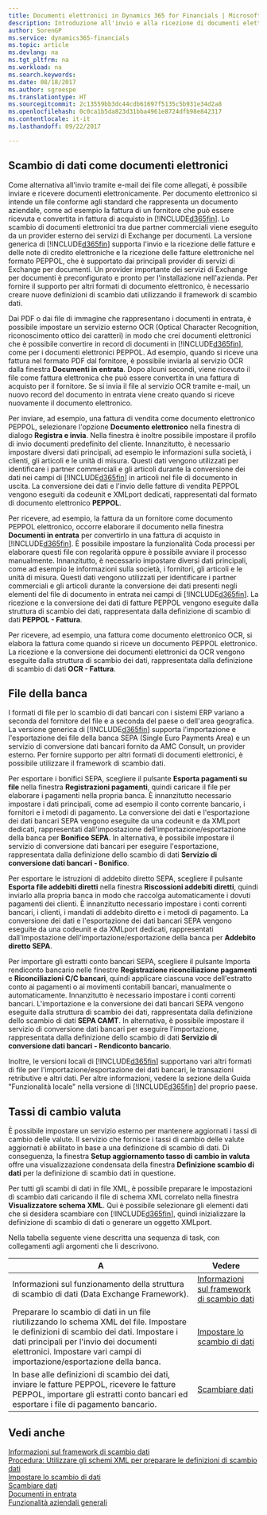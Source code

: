 ```yaml
---
title: Documenti elettronici in Dynamics 365 for Financials | Microsoft Docs
description: Introduzione all'invio e alla ricezione di documenti elettronici in [!INCLUDE[d365fin](includes/d365fin_md.md)].
author: SorenGP
ms.service: dynamics365-financials
ms.topic: article
ms.devlang: na
ms.tgt_pltfrm: na
ms.workload: na
ms.search.keywords: 
ms.date: 08/18/2017
ms.author: sgroespe
ms.translationtype: HT
ms.sourcegitcommit: 2c13559bb3dc44cdb61697f5135c5b931e34d2a8
ms.openlocfilehash: 0c0ca1b5da823d31bba4961e8724dfb98e842317
ms.contentlocale: it-it
ms.lasthandoff: 09/22/2017

---
```

## <a name="exchanging-data-as-electronic-documents"></a>Scambio di dati come documenti elettronici  
Come alternativa all'invio tramite e-mail dei file come allegati, è possibile inviare e ricevere documenti elettronicamente. Per documento elettronico si intende un file conforme agli standard che rappresenta un documento aziendale, come ad esempio la fattura di un fornitore che può essere ricevuta e convertita in fattura di acquisto in [!INCLUDE[d365fin](includes/d365fin_md.md)]. Lo scambio di documenti elettronici tra due partner commerciali viene eseguito da un provider esterno dei servizi di Exchange per documenti. La versione generica di [!INCLUDE[d365fin](includes/d365fin_md.md)] supporta l'invio e la ricezione delle fatture e delle note di credito elettroniche e la ricezione delle fatture elettroniche nel formato PEPPOL, che è supportato dai principali provider di servizi di Exchange per documenti. Un provider importante dei servizi di Exchange per documenti è preconfigurato e pronto per l'installazione nell'azienda. Per fornire il supporto per altri formati di documento elettronico, è necessario creare nuove definizioni di scambio dati utilizzando il framework di scambio dati.  

Dai PDF o dai file di immagine che rappresentano i documenti in entrata, è possibile impostare un servizio esterno OCR (Optical Character Recognition, riconoscimento ottico dei caratteri) in modo che crei documenti elettronici che è possibile convertire in record di documenti in [!INCLUDE[d365fin](includes/d365fin_md.md)], come per i documenti elettronici PEPPOL. Ad esempio, quando si riceve una fattura nel formato PDF dal fornitore, è possibile inviarla al servizio OCR dalla finestra **Documenti in entrata**. Dopo alcuni secondi, viene ricevuto il file come fattura elettronica che può essere convertita in una fattura di acquisto per il fornitore. Se si invia il file al servizio OCR tramite e-mail, un nuovo record del documento in entrata viene creato quando si riceve nuovamente il documento elettronico.  

Per inviare, ad esempio, una fattura di vendita come documento elettronico PEPPOL, selezionare l'opzione **Documento elettronico** nella finestra di dialogo **Registra e invia**. Nella finestra è inoltre possibile impostare il profilo di invio documenti predefinito del cliente. Innanzitutto, è necessario impostare diversi dati principali, ad esempio le informazioni sulla società, i clienti, gli articoli e le unità di misura. Questi dati vengono utilizzati per identificare i partner commerciali e gli articoli durante la conversione dei dati nei campi di [!INCLUDE[d365fin](includes/d365fin_md.md)] in articoli nel file di documento in uscita. La conversione dei dati e l'invio delle fatture di vendita PEPPOL vengono eseguiti da codeunit e XMLport dedicati, rappresentati dal formato di documento elettronico **PEPPOL**.  

Per ricevere, ad esempio, la fattura da un fornitore come documento PEPPOL elettronico, occorre elaborare il documento nella finestra **Documenti in entrata** per convertirlo in una fattura di acquisto in [!INCLUDE[d365fin](includes/d365fin_md.md)]. È possibile impostare la funzionalità Coda processi per elaborare questi file con regolarità oppure è possibile avviare il processo manualmente. Innanzitutto, è necessario impostare diversi dati principali, come ad esempio le informazioni sulla società, i fornitori, gli articoli e le unità di misura. Questi dati vengono utilizzati per identificare i partner commerciali e gli articoli durante la conversione dei dati presenti negli elementi del file di documento in entrata nei campi di [!INCLUDE[d365fin](includes/d365fin_md.md)]. La ricezione e la conversione dei dati di fatture PEPPOL vengono eseguite dalla struttura di scambio dei dati, rappresentata dalla definizione di scambio di dati **PEPPOL - Fattura**.  

 Per ricevere, ad esempio, una fattura come documento elettronico OCR, si elabora la fattura come quando si riceve un documento PEPPOL elettronico. La ricezione e la conversione dei documenti elettronici da OCR vengono eseguite dalla struttura di scambio dei dati, rappresentata dalla definizione di scambio di dati **OCR - Fattura**.  

## <a name="bank-files"></a>File della banca  
 I formati di file per lo scambio di dati bancari con i sistemi ERP variano a seconda del fornitore del file e a seconda del paese o dell'area geografica. La versione generica di [!INCLUDE[d365fin](includes/d365fin_md.md)] supporta l'importazione e l'esportazione dei file della banca SEPA (Single Euro Payments Area) e un servizio di conversione dati bancari fornito da AMC Consult, un provider esterno. Per fornire supporto per altri formati di documenti elettronici, è possibile utilizzare il framework di scambio dati.  

Per esportare i bonifici SEPA, scegliere il pulsante **Esporta pagamenti su file** nella finestra **Registrazioni pagamenti**, quindi caricare il file per elaborare i pagamenti nella propria banca. È innanzitutto necessario impostare i dati principali, come ad esempio il conto corrente bancario, i fornitori e i metodi di pagamento. La conversione dei dati e l'esportazione dei dati bancari SEPA vengono eseguite da una codeunit e da XMLport dedicati, rappresentati dall'impostazione dell'importazione/esportazione della banca per **Bonifico SEPA**. In alternativa, è possibile impostare il servizio di conversione dati bancari per eseguire l'esportazione, rappresentata dalla definizione dello scambio di dati **Servizio di conversione dati bancari - Bonifico**.  

Per esportare le istruzioni di addebito diretto SEPA, scegliere il pulsante **Esporta file addebiti diretti** nella finestra **Riscossioni addebiti diretti**, quindi inviarlo alla propria banca in modo che raccolga automaticamente i dovuti pagamenti dei clienti. È innanzitutto necessario impostare i conti correnti bancari, i clienti, i mandati di addebito diretto e i metodi di pagamento. La conversione dei dati e l'esportazione dei dati bancari SEPA vengono eseguite da una codeunit e da XMLport dedicati, rappresentati dall'impostazione dell'importazione/esportazione della banca per **Addebito diretto SEPA**.  

Per importare gli estratti conto bancari SEPA, scegliere il pulsante Importa rendiconto bancario nelle finestre **Registrazione riconciliazione pagamenti** e **Riconciliazioni C/C bancari**, quindi applicare ciascuna voce dell'estratto conto ai pagamenti o ai movimenti contabili bancari, manualmente o automaticamente. Innanzitutto è necessario impostare i conti correnti bancari. L'importazione e la conversione dei dati bancari SEPA vengono eseguite dalla struttura di scambio dei dati, rappresentata dalla definizione dello scambio di dati **SEPA CAMT**. In alternativa, è possibile impostare il servizio di conversione dati bancari per eseguire l'importazione, rappresentata dalla definizione dello scambio di dati **Servizio di conversione dati bancari - Rendiconto bancario**.  

 Inoltre, le versioni locali di [!INCLUDE[d365fin](includes/d365fin_md.md)] supportano vari altri formati di file per l'importazione/esportazione dei dati bancari, le transazioni retributive e altri dati. Per altre informazioni, vedere la sezione della Guida "Funzionalità locale" nella versione di [!INCLUDE[d365fin](includes/d365fin_md.md)] del proprio paese.  

## <a name="currency-exchange-rates"></a>Tassi di cambio valuta  
È possibile impostare un servizio esterno per mantenere aggiornati i tassi di cambio delle valute. Il servizio che fornisce i tassi di cambio delle valute aggiornati è abilitato in base a una definizione di scambio di dati. Di conseguenza, la finestra **Setup aggiornamento tasso di cambio in valuta** offre una visualizzazione condensata della finestra **Definizione scambio di dati** per la definizione di scambio dati in questione.  

Per tutti gli scambi di dati in file XML, è possibile preparare le impostazioni di scambio dati caricando il file di schema XML correlato nella finestra **Visualizzatore schema XML**. Qui è possibile selezionare gli elementi dati che si desidera scambiare con [!INCLUDE[d365fin](includes/d365fin_md.md)], quindi inizializzare la definizione di scambio di dati o generare un oggetto XMLport.  

Nella tabella seguente viene descritta una sequenza di task, con collegamenti agli argomenti che li descrivono.  

|A|Vedere|  
|--------|---------|  
|Informazioni sul funzionamento della struttura di scambio di dati (Data Exchange Framework).|[Informazioni sul framework di scambio dati](across-about-the-data-exchange-framework.md)|  
|Preparare lo scambio di dati in un file riutilizzando lo schema XML del file. Impostare le definizioni di scambio dei dati. Impostare i dati principali per l'invio dei documenti elettronici. Impostare vari campi di importazione/esportazione della banca.|[Impostare lo scambio di dati](across-set-up-data-exchange.md)|  
|In base alle definizioni di scambio dei dati, inviare le fatture PEPPOL, ricevere le fatture PEPPOL, importare gli estratti conto bancari ed esportare i file di pagamento bancario.|[Scambiare dati](across-exchange-data.md)|  

## <a name="see-also"></a>Vedi anche  
[Informazioni sul framework di scambio dati](across-about-the-data-exchange-framework.md)  
[Procedura: Utilizzare gli schemi XML per preparare le definizioni di scambio dati](across-how-to-use-xml-schemas-to-prepare-data-exchange-definitions.md)  
[Impostare lo scambio di dati](across-set-up-data-exchange.md)  
[Scambiare dati](across-exchange-data.md)  
[Documenti in entrata](across-income-documents.md)  
[Funzionalità aziendali generali](ui-across-business-areas.md)


